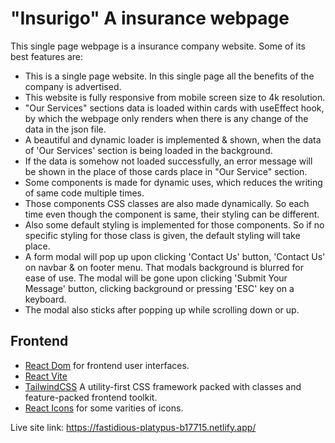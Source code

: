 # "Insurigo" A insurance webpage

This single page webpage is a insurance company website. Some of its best features are:

- This is a single page website. In this single page all the benefits of the company is advertised.
- This website is fully responsive from mobile screen size to 4k resolution.
- "Our Services" sections data is loaded within cards with useEffect hook, by which the webpage only renders when there is any change of the data in the json file.
- A beautiful and dynamic loader is implemented & shown, when the data of 'Our Services' section is being loaded in the background.
- If the data is somehow not loaded successfully, an error message will be shown in the place of those cards place in "Our Service" section.
- Some components is made for dynamic uses, which reduces the writing of same code multiple times.
- Those components CSS classes are also made dynamically. So each time even though the component is same, their styling can be different.
- Also some default styling is implemented for those components. So if no specific styling for those class is given, the default styling will take place.
- A form modal will pop up upon clicking 'Contact Us' button, 'Contact Us' on navbar & on footer menu. That modals background is blurred for ease of use. The modal will be gone upon clicking 'Submit Your Message' button, clicking background or pressing 'ESC' key on a keyboard.
- The modal also sticks after popping up while scrolling down or up.

## Frontend

- [React Dom](https://react.dev/) for frontend user interfaces.
- [React Vite](https://github.com/vitejs/vite-plugin-react/blob/main/packages/plugin-react/README.md)
- [TailwindCSS](https://getbootstrap.com/) A utility-first CSS framework packed with classes and feature-packed frontend toolkit.
- [React Icons](https://react-icons.github.io/react-icons/) for some varities of icons.

Live site link: https://fastidious-platypus-b17715.netlify.app/
